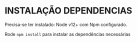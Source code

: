 # INSTALAÇÃO DEPENDENCIAS
Precisa-se ter instalado: Node v12+ com Npm configurado.

Rode `npm install` para instalar as dependências necessárias